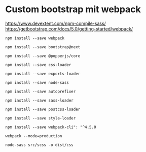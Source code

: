 # Custom bootstrap mit webpack
https://www.devextent.com/npm-compile-sass/
https://getbootstrap.com/docs/5.0/getting-started/webpack/

`npm install --save webpack`

`npm install --save bootstrap@next`

`npm install --save @popperjs/core`

`npm install --save css-loader`

`npm install --save exports-loader`

`npm install --save node-sass`

`npm install --save autoprefixer`

`npm install --save sass-loader`

`npm install --save postcss-loader`

`npm install --save style-loader`

`npm install --save webpack-cli": "^4.5.0`

`webpack --mode=production`

`node-sass src/scss -o dist/css`


